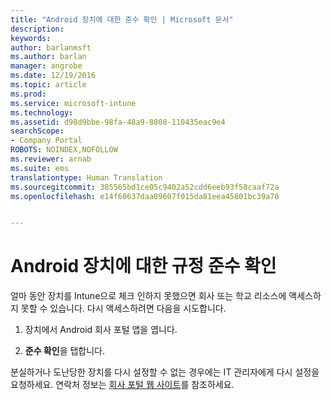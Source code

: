 ```yaml
---
title: "Android 장치에 대한 준수 확인 | Microsoft 문서"
description: 
keywords: 
author: barlanmsft
ms.author: barlan
manager: angrobe
ms.date: 12/19/2016
ms.topic: article
ms.prod: 
ms.service: microsoft-intune
ms.technology: 
ms.assetid: d98d9bbe-98fa-48a9-8808-110435eac9e4
searchScope:
- Company Portal
ROBOTS: NOINDEX,NOFOLLOW
ms.reviewer: arnab
ms.suite: ems
translationtype: Human Translation
ms.sourcegitcommit: 385565bd1ce05c9402a52cdd6eeb93f58caaf72a
ms.openlocfilehash: e14f60637daa89607f015da81eea45801bc39a78


---
```



# <a name="check-compliance-on-your-android-device"></a>Android 장치에 대한 규정 준수 확인

얼마 동안 장치를 Intune으로 체크 인하지 못했으면 회사 또는 학교 리소스에 액세스하지 못할 수 있습니다. 다시 액세스하려면 다음을 시도합니다.

1. 장치에서 Android 회사 포털 앱을 엽니다.

2. **준수 확인**을 탭합니다.

분실하거나 도난당한 장치를 다시 설정할 수 없는 경우에는 IT 관리자에게 다시 설정을 요청하세요. 연락처 정보는 [회사 포털 웹 사이트](http://portal.manage.microsoft.com)를 참조하세요.



<!--HONumber=Dec16_HO3-->


